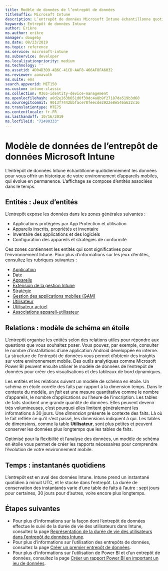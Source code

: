 ```yaml
---
title: Modèle de données de l’entrepôt de données
titleSuffix: Microsoft Intune
description: L’entrepôt de données Microsoft Intune échantillonne quotidiennement les données pour vous offrir un historique de votre environnement mobile en constante évolution.
keywords: Entrepôt de données Intune
author: Erikre
ms.author: erikre
manager: dougeby
ms.date: 08/23/2019
ms.topic: reference
ms.service: microsoft-intune
ms.subservice: developer
ms.localizationpriority: medium
ms.technology: ''
ms.assetid: 4D04D3D9-4B6C-41CD-AAF8-466AF8FA6032
ms.reviewer: aanavath
ms.suite: ems
search.appverid: MET150
ms.custom: intune-classic
ms.collection: M365-identity-device-management
ms.openlocfilehash: a0d2e263b651d0f39dc4a8b9f27187da519b3d60
ms.sourcegitcommit: 9013f7442bbface78feecde2922e8e546a622c16
ms.translationtype: MTE75
ms.contentlocale: fr-FR
ms.lasthandoff: 10/16/2019
ms.locfileid: "72490333"
---
```

# <a name="microsoft-intune-data-warehouse-data-model"></a>Modèle de données de l’entrepôt de données Microsoft Intune

L’entrepôt de données Intune échantillonne quotidiennement les données pour vous offrir un historique de votre environnement d’appareils mobiles, qui évolue en permanence. L’affichage se compose d’entités associées dans le temps.

## <a name="entities-entity-sets"></a>Entités : Jeux d’entités

L’entrepôt expose les données dans les zones générales suivantes :

- Applications protégées par App Protection et utilisation
- Appareils inscrits, propriétés et inventaire
- Inventaire des applications et des logiciels
- Configuration des appareils et stratégies de conformité

Ces zones contiennent les entités qui sont significatives pour l’environnement Intune. Pour plus d’informations sur les jeux d’entités, consultez les rubriques suivantes :

- [Application](../reports-ref-application.md)
- [Date](reports-ref-date.md)
- [Appareils](reports-ref-devices.md)
- [Extension de la gestion Intune](reports-ref-intunemanagementextension.md)
- [Stratégie](reports-ref-policy.md)
- [Gestion des applications mobiles (GAM)](../apps/app-management.md)
- [Utilisateur](reports-ref-user.md)
- [Utilisateur actuel](../reports-ref-current-user.md)
- [Associations appareil-utilisateur](reports-ref-user-device.md)

## <a name="relationships-star-schema-model"></a>Relations : modèle de schéma en étoile

L’entrepôt organise les entités selon des relations utiles pour répondre aux questions que vous souhaitez poser. Vous pouvez, par exemple, consulter le nombre d’installations d’une application Android développée en interne. La structure de l’entrepôt de données vous permet d’obtenir des insights sur votre environnement mobile. Des outils analytiques comme Microsoft Power BI peuvent ensuite utiliser le modèle de données de l’entrepôt de données pour créer des visualisations et des tableaux de bord dynamiques.

Les entités et les relations suivent un modèle de schéma en étoile. Un schéma en étoile corrèle des faits par rapport à la dimension temps. Dans le contexte du modèle, un *fait* est une mesure quantitative comme le nombre d’appareils, le nombre d’applications ou l’heure de l’inscription. Les tables de faits stockent une grande quantité de données. Elles peuvent devenir très volumineuses, c’est pourquoi elles limitent généralement les informations à 30 jours. Une *dimension* présente le contexte des faits. Là où le fait reflète ce qu’il s’est passé, les dimensions indiquent à qui. Les tables de dimensions, comme la table **Utilisateur**, sont plus petites et peuvent conserver les données plus longtemps que les tables de faits. 

Optimisé pour la flexibilité et l’analyse des données, un modèle de schéma en étoile vous permet de créer les rapports nécessaires pour comprendre l’évolution de votre environnement mobile.

## <a name="time-daily-snapshots"></a>Temps : instantanés quotidiens

L’entrepôt est en aval des données Intune. Intune prend un instantané quotidien à minuit UTC, et le stocke dans l’entrepôt. La durée de conservation des instantanés varie d’une table de faits à l’autre : sept jours pour certaines, 30 jours pour d’autres, voire encore plus longtemps.

## <a name="next-steps"></a>Étapes suivantes

- Pour plus d’informations sur la façon dont l’entrepôt de données effectue le suivi de la durée de vie des utilisateurs dans Intune, consultez la page [Représentation de la durée de vie des utilisateurs dans l’entrepôt de données Intune](reports-ref-user-timeline.md).
- Pour plus d’informations sur l’utilisation des entrepôts de données, consultez la page [Créer un premier entrepôt de données](https://www.codeproject.com/Articles/652108/Create-First-Data-WareHouse).
- Pour plus d’informations sur l’utilisation de Power BI et d’un entrepôt de données, consultez la page [Créer un rapport Power BI en important un jeu de données](https://powerbi.microsoft.com/documentation/powerbi-service-create-a-new-report/). 
